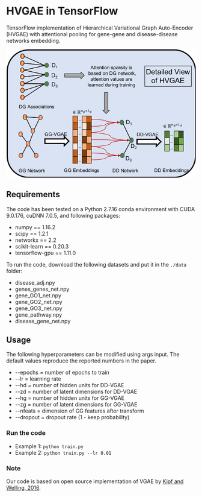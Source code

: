 HVGAE in TensorFlow
===

TensorFlow implementation of Hierarchical Variational Graph Auto-Encoder (HVGAE) with attentional pooling for gene-gene and disease-disease networks embedding. 

<img src="hvgae_fig.png" width="600">


## Requirements
The code has been tested on a Python 2.7.16 conda environment with CUDA 9.0.176, cuDNN 7.0.5, and following packages:

* numpy == 1.16.2
* scipy == 1.2.1
* networkx == 2.2
* scikit-learn == 0.20.3
* tensorflow-gpu == 1.11.0

To run the code, download the following datasets and put it in the ```./data``` folder:

* disease_adj.npy
* genes_genes_net.npy
* gene_GO1_net.npy
* gene_GO2_net.npy
* gene_GO3_net.npy
* gene_pathway.npy
* disease_gene_net.npy

## Usage
The following hyperparameters can be modified using args input. The default values reproduce the reported numbers in the paper.

* --epochs = number of epochs to train
* --lr = learning rate
* --hd = number of hidden units for DD-VGAE
* --zd = number of latent dimensions for DD-VGAE
* --hg = number of hidden units for GG-VGAE
* --zg = number of latent dimensions for GG-VGAE
* --nfeats = dimension of GG features after transform
* --dropout = dropout rate (1 - keep probability)

### Run the code
 * Example 1: ```python train.py```
 * Example 2: ```python train.py --lr 0.01```
 
 ### Note
 Our code is based on open source implementation of VGAE by [Kipf and Welling, 2016](https://github.com/tkipf/gae).
